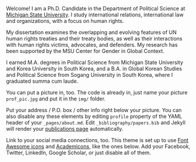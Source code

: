 Welcome! I am a Ph.D. Candidate in the Department of Political Science at [Michigan State University](https://polisci.msu.edu/index.html). I study international relations, international law and organizations, with a focus on human rights.

My dissertation examines the overlapping and evolving features of UN human rights treaties and their treaty bodies, as well as their interactions with human rights victims, advocates, and defenders. My research has been supported by the MSU Center for Gender in Global Context. 

I earned M.A. degrees in Political Science from Michigan State University and Korea University in South Korea, and a B.A. in Global Korean Studies and Political Science from Sogang University in South Korea, where I graduated summa cum laude.

You can put a picture in, too. The code is already in, just name your picture `prof_pic.jpg` and put it in the `img/` folder.

Put your address / P.O. box / other info right below your picture. You can also disable any these elements by editing `profile` property of the YAML header of your `_pages/about.md`. Edit `_bibliography/papers.bib` and Jekyll will render your [publications page](/al-folio/publications/) automatically.

Link to your social media connections, too. This theme is set up to use [Font Awesome icons](https://fontawesome.com/) and [Academicons](https://jpswalsh.github.io/academicons/), like the ones below. Add your Facebook, Twitter, LinkedIn, Google Scholar, or just disable all of them.
